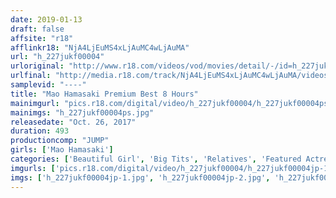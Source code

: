 ```yaml
---
date: 2019-01-13
draft: false
affsite: "r18"
afflinkr18: "NjA4LjEuMS4xLjAuMC4wLjAuMA"
url: "h_227jukf00004"
urloriginal: "http://www.r18.com/videos/vod/movies/detail/-/id=h_227jukf00004"
urlfinal: "http://media.r18.com/track/NjA4LjEuMS4xLjAuMC4wLjAuMA/videos/vod/movies/detail/-/id=h_227jukf00004"
samplevid: "----"
title: "Mao Hamasaki Premium Best 8 Hours"
mainimgurl: "pics.r18.com/digital/video/h_227jukf00004/h_227jukf00004ps.jpg"
mainimgs: "h_227jukf00004ps.jpg"
releasedate: "Oct. 26, 2017"
duration: 493
productioncomp: "JUMP"
girls: ['Mao Hamasaki']
categories: ['Beautiful Girl', 'Big Tits', 'Relatives', 'Featured Actress', 'Creampie', 'Handjob', 'Masturbation', 'Over 4 Hours', 'Actress Best Compilation']
imgurls: ['pics.r18.com/digital/video/h_227jukf00004/h_227jukf00004jp-1.jpg', 'pics.r18.com/digital/video/h_227jukf00004/h_227jukf00004jp-2.jpg', 'pics.r18.com/digital/video/h_227jukf00004/h_227jukf00004jp-3.jpg', 'pics.r18.com/digital/video/h_227jukf00004/h_227jukf00004jp-4.jpg', 'pics.r18.com/digital/video/h_227jukf00004/h_227jukf00004jp-5.jpg', 'pics.r18.com/digital/video/h_227jukf00004/h_227jukf00004jp-6.jpg', 'pics.r18.com/digital/video/h_227jukf00004/h_227jukf00004jp-7.jpg', 'pics.r18.com/digital/video/h_227jukf00004/h_227jukf00004jp-8.jpg', 'pics.r18.com/digital/video/h_227jukf00004/h_227jukf00004jp-9.jpg', 'pics.r18.com/digital/video/h_227jukf00004/h_227jukf00004jp-10.jpg', 'pics.r18.com/digital/video/h_227jukf00004/h_227jukf00004jp-11.jpg', 'pics.r18.com/digital/video/h_227jukf00004/h_227jukf00004jp-12.jpg', 'pics.r18.com/digital/video/h_227jukf00004/h_227jukf00004jp-13.jpg', 'pics.r18.com/digital/video/h_227jukf00004/h_227jukf00004jp-14.jpg', 'pics.r18.com/digital/video/h_227jukf00004/h_227jukf00004jp-15.jpg', 'pics.r18.com/digital/video/h_227jukf00004/h_227jukf00004jp-16.jpg', 'pics.r18.com/digital/video/h_227jukf00004/h_227jukf00004jp-17.jpg', 'pics.r18.com/digital/video/h_227jukf00004/h_227jukf00004jp-18.jpg', 'pics.r18.com/digital/video/h_227jukf00004/h_227jukf00004jp-19.jpg', 'pics.r18.com/digital/video/h_227jukf00004/h_227jukf00004jp-20.jpg']
imgs: ['h_227jukf00004jp-1.jpg', 'h_227jukf00004jp-2.jpg', 'h_227jukf00004jp-3.jpg', 'h_227jukf00004jp-4.jpg', 'h_227jukf00004jp-5.jpg', 'h_227jukf00004jp-6.jpg', 'h_227jukf00004jp-7.jpg', 'h_227jukf00004jp-8.jpg', 'h_227jukf00004jp-9.jpg', 'h_227jukf00004jp-10.jpg', 'h_227jukf00004jp-11.jpg', 'h_227jukf00004jp-12.jpg', 'h_227jukf00004jp-13.jpg', 'h_227jukf00004jp-14.jpg', 'h_227jukf00004jp-15.jpg', 'h_227jukf00004jp-16.jpg', 'h_227jukf00004jp-17.jpg', 'h_227jukf00004jp-18.jpg', 'h_227jukf00004jp-19.jpg', 'h_227jukf00004jp-20.jpg']
---
```

